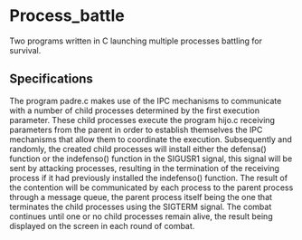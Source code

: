 # Process_battle
Two programs written in C launching multiple processes battling for survival.
## Specifications
The program padre.c makes use of the IPC mechanisms to communicate with a number of child processes determined by the first execution parameter. These child processes execute the program hijo.c receiving parameters from the parent in order to establish themselves the IPC mechanisms that allow them to coordinate the execution.
Subsequently and randomly, the created child processes will install either the defensa() function or the indefenso() function in the SIGUSR1 signal, this signal will be sent by attacking processes, resulting in the termination of the receiving process if it had previously installed the indefenso() function.
The result of the contention will be communicated by each process to the parent process through a message queue, the parent process itself being the one that terminates the child processes using the SIGTERM signal. The combat continues until one or no child processes remain alive, the result being displayed on the screen in each round of combat.
